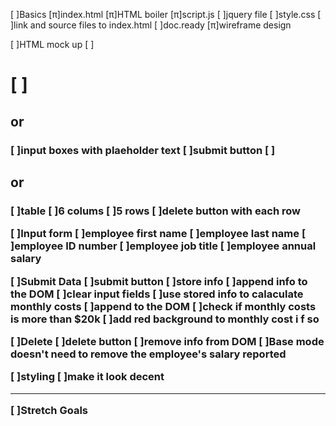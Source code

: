 <!-- Things To Do -->
<!-- π === option + p -->

[ ]Basics
    [π]index.html
        [π]HTML boiler
    [π]script.js
    [ ]jquery file
    [ ]style.css
        [ ]link and source files to index.html
    [ ]doc.ready
    [π]wireframe design

[ ]HTML mock up
    [ ]<h1>
    [ ]<h2> or <h3>
    [ ]input boxes with plaeholder text
    [ ]submit button
    [ ]<h2> or <h3>
    [ ]table
        [ ]6 colums
        [ ]5 rows
        [ ]delete button with each row

[ ]Input form
    [ ]employee first name
    [ ]employee last name
    [ ]employee ID number
    [ ]employee job title
    [ ]employee annual salary

[ ]Submit Data
    [ ]submit button
    [ ]store info
    [ ]append info to the DOM 
    [ ]clear input fields
    [ ]use stored info to calaculate monthly costs
    [ ]append to the DOM
    [ ]check if monthly costs is more than $20k
        [ ]add red background to monthly cost i f so

[ ]Delete
    [ ]delete button
    [ ]remove info from DOM
    [ ]Base mode doesn't need to remove the employee's salary reported

[ ]styling
    [ ]make it look decent


_______________________

[ ]Stretch Goals